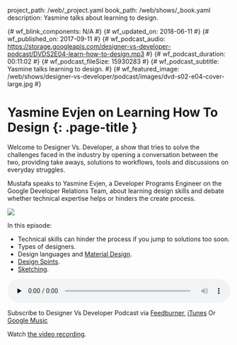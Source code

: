 project_path: /web/_project.yaml
book_path: /web/shows/_book.yaml
description: Yasmine talks about learning to design.

{# wf_blink_components: N/A #}
{# wf_updated_on: 2018-06-11 #}
{# wf_published_on: 2017-09-11 #}
{# wf_podcast_audio: https://storage.googleapis.com/designer-vs-developer-podcast/DVDS2E04-learn-how-to-design.mp3 #}
{# wf_podcast_duration: 00:11:02 #}
{# wf_podcast_fileSize: 15930283 #}
{# wf_podcast_subtitle: Yasmine talks learning to design. #}
{# wf_featured_image: /web/shows/designer-vs-developer/podcast/images/dvd-s02-e04-cover-large.jpg #}

# Yasmine Evjen on Learning How To Design {: .page-title }

Welcome to Designer Vs. Developer, a show that tries to solve the
challenges faced in the industry by opening a conversation between
the two, providing take aways, solutions to workflows, tools and
discussions on everyday struggles.

Mustafa speaks to Yasmine Evjen, a Developer Programs Engineer on
the Google Developer Relations Team, about learning design skills and
debate whether technical expertise helps or hinders the create process.

<img
src="/web/shows/designer-vs-developer/podcast/images/dvd-s02-e04-cover.jpg"
class="attempt-right">

In this episode:

* Technical skills can hinder the process if you jump
to solutions too soon.
* Types of designers.
* Design languages and [Material Design](http://material.io).
* [Design Spints](https://designsprintkit.withgoogle.com/).
* [Sketching](https://designsprintkit.withgoogle.com/methods/sketch/).


<audio style="width: 100%"
src="https://storage.googleapis.com/designer-vs-developer-podcast/DVDS2E04-learn-how-to-design.mp3"
controls preload="none">

Subscribe to Designer Vs Developer Podcast via
<a href="https://goo.gl/USHXv8">Feedburner</a>,
<a href="https://goo.gl/1E9U0G">iTunes</a> Or
<a href="https://goo.gl/qCBlST">
Google Music</a>

Watch <a href="https://www.youtube.com/playlist?list=PLNYkxOF6rcIC60856GnLEV5GQXMxc9ByJ">
the video recording</a>.
